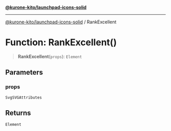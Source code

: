 [**@kurone-kito/launchpad-icons-solid**](../README.md)

***

[@kurone-kito/launchpad-icons-solid](../globals.md) / RankExcellent

# Function: RankExcellent()

> **RankExcellent**(`props`): `Element`

## Parameters

### props

`SvgSVGAttributes`

## Returns

`Element`
